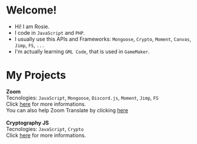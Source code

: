 #  Welcome!
- Hi! I am Rosie.
- I code in `JavaScript` and `PHP`.
- I usually use this APIs and Frameworks: `Mongoose`, `Crypto`, `Moment`, `Canvas`, `Jimp`, `FS`, `...`
- I'm actually learning ``GML Code``, that is used in ``GameMaker``.

# My Projects

**Zoom** \
Tecnologies: `JavaScript`, `Mongoose`, `Discord.js`, `Moment`, `Jimp`, `FS`\
Click [here](https://website-zoom.glitch.me) for more informations.<br>
You can also help Zoom Translate by clicking [here](https://github.com/lovellyrosie/zoom-translate)
<br>
<br>
**Cryptography JS** \
Tecnologies: `JavaScript`, `Crypto`\
Click [here](https://github.com/lovellyrosie/cryptography-js) for more informations.
<br>
<br>
